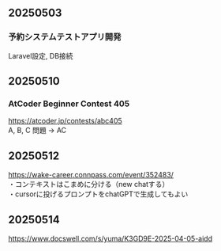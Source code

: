 ## 20250503
### 予約システムテストアプリ開発
Laravel設定, DB接続  

## 20250510
### AtCoder Beginner Contest 405
https://atcoder.jp/contests/abc405  
A, B, C 問題 -> AC  

## 20250512
https://wake-career.connpass.com/event/352483/  
・コンテキストはこまめに分ける（new chatする）  
・cursorに投げるプロンプトをchatGPTで生成してもよい  

## 20250514
https://www.docswell.com/s/yuma/K3GD9E-2025-04-05-aidd  

